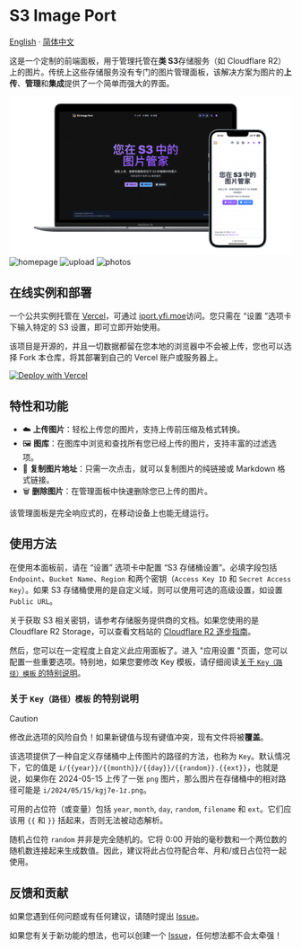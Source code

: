 # S3 Image Port

[English](/README.md) · [简体中文](/docs/README-zh.md)

这是一个定制的前端面板，用于管理托管在**类 S3**存储服务（如 Cloudflare R2）上的图片。传统上这些存储服务没有专门的图片管理面板，该解决方案为图片的**上传**、**管理**和**集成**提供了一个简单而强大的界面。

![poster](./zh/images/devices.png)
![homepage](./zh/images/index-page.jpg)
![upload](./zh/images/upload-page.jpg)
![photos](./zh/images/gallery-page.jpg)

## 在线实例和部署

一个公共实例托管在 [Vercel](https://vercel.com)，可通过 [iport.yfi.moe](https://iport.yfi.moe)访问。您只需在 “设置 ”选项卡下输入特定的 S3 设置，即可立即开始使用。

该项目是开源的，并且一切数据都留在您本地的浏览器中不会被上传，您也可以选择 Fork 本仓库，将其部署到自己的 Vercel 账户或服务器上。

[![Deploy with Vercel](https://vercel.com/button)](https://vercel.com/new/clone?repository-url=https%3A%2F%2Fgithub.com%2Fyy4382%2Fs3-image-port)

## 特性和功能

- :cloud: **上传图片**：轻松上传您的图片，支持上传前压缩及格式转换。
- :framed_picture: **图库**：在图库中浏览和查找所有您已经上传的图片，支持丰富的过滤选项。
- :link: **复制图片地址**：只需一次点击，就可以复制图片的纯链接或 Markdown 格式链接。
- :wastebasket: **删除图片**：在管理面板中快速删除您已上传的图片。

该管理面板是完全响应式的，在移动设备上也能无缝运行。

## 使用方法

在使用本面板前，请在 “设置” 选项卡中配置 “S3 存储桶设置”。必填字段包括 `Endpoint`、`Bucket Name`、`Region` 和两个密钥（`Access Key ID` 和 `Secret Access Key`）。如果 S3 存储桶使用的是自定义域，则可以使用可选的高级设置，如设置 `Public URL`。

关于获取 S3 相关密钥，请参考存储服务提供商的文档。如果您使用的是 Cloudflare R2 Storage，可以查看文档站的 [Cloudflare R2 逐步指南](https://docs.iport.yfi.moe/zh/guide/for-cloudflare-r2)。

然后，您可以在一定程度上自定义此应用面板了。进入 "应用设置 "页面，您可以配置一些重要选项。特别地，如果您要修改 Key 模板，请仔细阅读[关于 `Key（路径）模板` 的特别说明](#关于-key路径模板-的特别说明)。

### 关于 `Key（路径）模板` 的特别说明

> [!CAUTION]
> 修改此选项的风险自负！如果新键值与现有键值冲突，现有文件将被**覆盖**。

该选项提供了一种自定义存储桶中上传图片的路径的方法，也称为 `Key`。默认情况下，它的值是 `i/{{year}}/{{month}}/{{day}}/{{random}}.{{ext}}`，也就是说，如果你在 2024-05-15 上传了一张 `png` 图片，那么图片在存储桶中的相对路径可能是 `i/2024/05/15/kgj7e-1z.png`。

可用的占位符（或变量）包括 `year`, `month`, `day`, `random`, `filename` 和 `ext`。它们应该用 <code v-pre>{{</code> 和 <code v-pre>}}</code> 括起来，否则无法被动态解析。

随机占位符 `random` 并非是完全随机的。它将 0:00 开始的毫秒数和一个两位数的随机数连接起来生成数值。因此，建议将此占位符配合年、月和/或日占位符一起使用。

## 反馈和贡献

如果您遇到任何问题或有任何建议，请随时提出 [Issue](https://github.com/yy4382/s3-image-port/issues/new/choose)。

如果您有关于新功能的想法，也可以创建一个 [Issue](https://github.com/yy4382/s3-image-port/issues/new/choose)，任何想法都不会太牵强！
